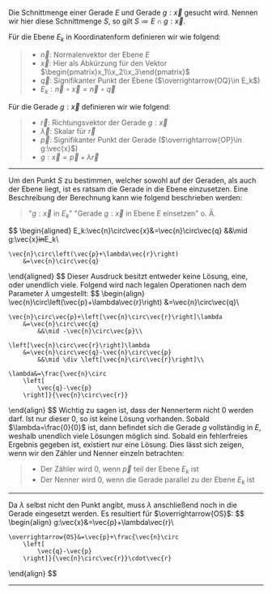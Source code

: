 Die Schnittmenge einer Gerade $E$ und Gerade $g:\vec{x}$ gesucht wird. Nennen wir hier diese Schnittmenge $S$, so gilt $S\coloneqq E\cap g:\vec{x}$.

Für die Ebene $E_k$ in Koordinatenform definieren wir wie folgend:
>- $\vec{n}$: Normalenvektor der Ebene $E$
>- $\vec{x}$: Hier als Abkürzung für den Vektor $\begin{pmatrix}x_1\\x_2\\x_3\end{pmatrix}$
>- $\vec{q}$: Signifikanter Punkt der Ebene ($\overrightarrow{OQ}\in E_k$)
>- $E_k:\vec{n}\circ\vec{x}=\vec{n}\circ\vec{q}$

Für die Gerade $g:\vec{x}$ definieren wir wie folgend:
>- $\vec{r}$: Richtungsvektor der Gerade $g:\vec{x}$
>- $\vec{\lambda}$: Skalar für $\vec{r}$
>- $\vec{p}$: Signifikanter Punkt der Gerade ($\overrightarrow{OP}\in g:\vec{x}$)
>- $g:\vec{x}=\vec{p}+\lambda\vec{r}$

---
Um den Punkt $S$ zu bestimmen, welcher sowohl auf der Geraden, als auch der Ebene liegt, ist es ratsam die Gerade in die Ebene einzusetzen. Eine Beschreibung der Berechnung kann wie folgend beschrieben werden:
>"$g:\vec{x}$ in $E_k$"
>"Gerade $g:\vec{x}$ in Ebene $E$ einsetzen"
>o. Ä.

$$
\begin{aligned}
	E_k:\vec{n}\circ\vec{x}&=\vec{n}\circ\vec{q}
		&&\mid g:\vec{x}~~in~~E_k\\
	
	\vec{n}\circ\left(\vec{p}+\lambda\vec{r}\right)
		&=\vec{n}\circ\vec{q}
\end{aligned}
$$
Dieser Ausdruck besitzt entweder keine Lösung, eine, oder unendlich viele. Folgend wird nach legalen Operationen nach dem Parameter $\lambda$ umgestellt:
$$
\begin{align}
	\vec{n}\circ\left(\vec{p}+\lambda\vec{r}\right)
		&=\vec{n}\circ\vec{q}\\
	
	\vec{n}\circ\vec{p}+\left[\vec{n}\circ\vec{r}\right]\lambda
		&=\vec{n}\circ\vec{q}
			&&\mid -\vec{n}\circ\vec{p}\\
	
	\left[\vec{n}\circ\vec{r}\right]\lambda
		&=\vec{n}\circ\vec{q}-\vec{n}\circ\vec{p}
			&&\mid \div \left[\vec{n}\circ\vec{r}\right]\\
	
	\lambda&=\frac{\vec{n}\circ
		\left[
			\vec{q}-\vec{p}
		\right]}{\vec{n}\circ\vec{r}}
\end{align}
$$
Wichtig zu sagen ist, dass der Nennerterm nicht $0$ werden darf. Ist nur dieser $0$, so ist keine Lösung vorhanden. Sobald $\lambda=\frac{0}{0}$ ist, dann befindet sich die Gerade $g$ vollständig in $E$, weshalb unendlich viele Lösungen möglich sind. Sobald ein fehlerfreies Ergebnis gegeben ist, existiert nur eine Lösung.
Dies lässt sich zeigen, wenn wir den Zähler und Nenner einzeln betrachten:
>- Der Zähler wird $0$, wenn $\vec{p}$ teil der Ebene $E_k$ ist
>- Der Nenner wird $0$, wenn die Gerade parallel zu der Ebene $E_k$ ist

---
Da $\lambda$ selbst nicht den Punkt angibt, muss $\lambda$ anschließend noch in die Gerade eingesetzt werden. Es resultiert für $\overrightarrow{OS}$:
$$
\begin{align}
	g:\vec{x}&=\vec{p}+\lambda\vec{r}\\
	
	\overrightarrow{OS}&=\vec{p}+\frac{\vec{n}\circ
		\left[
			\vec{q}-\vec{p}
		\right]}{\vec{n}\circ\vec{r}}\cdot\vec{r}
\end{align}
$$

---
